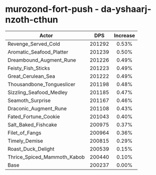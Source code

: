 # murozond-fort-push - da-yshaarj-nzoth-cthun
| Actor | DPS | Increase |
|---|:---:|:---:|
|Revenge_Served_Cold|201292|0.53%|
|Aromatic_Seafood_Platter|201239|0.50%|
|Dreambound_Augment_Rune|201226|0.49%|
|Feisty_Fish_Sticks|201223|0.49%|
|Great_Cerulean_Sea|201222|0.49%|
|Thousandbone_Tongueslicer|201198|0.48%|
|Sizzling_Seafood_Medley|201185|0.47%|
|Seamoth_Surprise|201167|0.46%|
|Draconic_Augment_Rune|201108|0.43%|
|Fated_Fortune_Cookie|201043|0.40%|
|Salt_Baked_Fishcake|200975|0.37%|
|Filet_of_Fangs|200964|0.36%|
|Timely_Demise|200815|0.29%|
|Roast_Duck_Delight|200539|0.15%|
|Thrice_Spiced_Mammoth_Kabob|200440|0.10%|
|Base|200237|0.00%|
